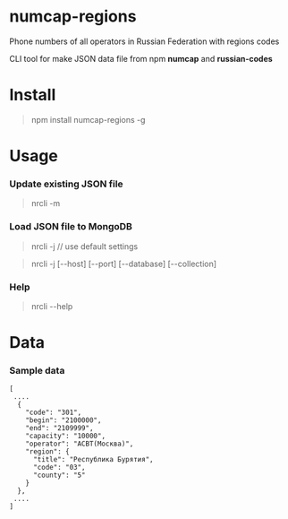 numcap-regions
==============
Phone numbers of all operators in Russian Federation with regions codes

CLI tool for make JSON data file from npm **numcap** and **russian-codes**


Install
=======
> npm install numcap-regions -g


Usage
=====

### Update existing JSON file

> nrcli -m 

### Load JSON file to MongoDB

> nrcli -j   // use default settings

> nrcli -j [--host] [--port] [--database] [--collection]

### Help

> nrcli --help

Data
====

### Sample data

`````
[ 
 .... 
  {
    "code": "301",
    "begin": "2100000",
    "end": "2109999",
    "capacity": "10000",
    "operator": "АСВТ(Москва)",
    "region": {
      "title": "Республика Бурятия",
      "code": "03",
      "county": "5"
    }
  },
 ....
]

`````